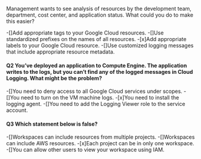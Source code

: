 Management wants to see analysis of resources by the development team, department, cost center, and application status. What could you do to make this easier?

-[]Add appropriate tags to your Google Cloud resources.
-[]Use standardized prefixes on the names of all resources.
-[x]Add appropriate labels to your Google Cloud resource.
-[]Use customized logging messages that include appropriate resource metadata.


#### Q2 You’ve deployed an application to Compute Engine. The application writes to the logs, but you can’t find any of the logged messages in Cloud Logging. What might be the problem?

-[]You need to deny access to all Google Cloud services under scopes.
-[]You need to turn on the VM machine logs.
-[x]You need to install the logging agent.
-[]You need to add the Logging Viewer role to the service account.



#### Q3 Which statement below is false?

-[]Workspaces can include resources from multiple projects.
-[]Workspaces can include AWS resources.
-[x]Each project can be in only one workspace.
-[]You can allow other users to view your workspace using IAM.
